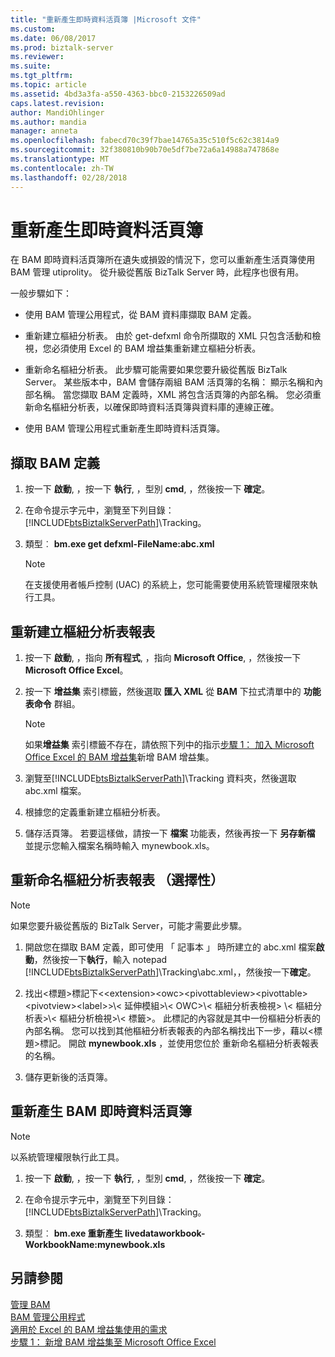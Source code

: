 ```yaml
---
title: "重新產生即時資料活頁簿 |Microsoft 文件"
ms.custom: 
ms.date: 06/08/2017
ms.prod: biztalk-server
ms.reviewer: 
ms.suite: 
ms.tgt_pltfrm: 
ms.topic: article
ms.assetid: 4bd3a3fa-a550-4363-bbc0-2153226509ad
caps.latest.revision: 
author: MandiOhlinger
ms.author: mandia
manager: anneta
ms.openlocfilehash: fabecd70c39f7bae14765a35c510f5c62c3814a9
ms.sourcegitcommit: 32f380810b90b70e5df7be72a6a14988a747868e
ms.translationtype: MT
ms.contentlocale: zh-TW
ms.lasthandoff: 02/28/2018
---
```

# <a name="regenerate-the-live-data-workbook"></a>重新產生即時資料活頁簿
在 BAM 即時資料活頁簿所在遺失或損毀的情況下，您可以重新產生活頁簿使用 BAM 管理 utiprolity。 從升級從舊版 BizTalk Server 時，此程序也很有用。
  
 一般步驟如下：  
  
-   使用 BAM 管理公用程式，從 BAM 資料庫擷取 BAM 定義。  
  
-   重新建立樞紐分析表。 由於 get-defxml 命令所擷取的 XML 只包含活動和檢視，您必須使用 Excel 的 BAM 增益集重新建立樞紐分析表。  
  
-   重新命名樞紐分析表。 此步驟可能需要如果您要升級從舊版 BizTalk Server。 某些版本中，BAM 會儲存兩組 BAM 活頁簿的名稱： 顯示名稱和內部名稱。 當您擷取 BAM 定義時，XML 將包含活頁簿的內部名稱。 您必須重新命名樞紐分析表，以確保即時資料活頁簿與資料庫的連線正確。  
  
-   使用 BAM 管理公用程式重新產生即時資料活頁簿。  
  
## <a name="retrieve-the-bam-definition"></a>擷取 BAM 定義  
  
1.  按一下  **啟動**, ，按一下  **執行**, ，型別 **cmd**, ，然後按一下  **確定**。  
  
2.  在命令提示字元中，瀏覽至下列目錄： [!INCLUDE[btsBiztalkServerPath](../includes/btsbiztalkserverpath-md.md)]\Tracking。  
  
3.  類型︰ **bm.exe get defxml-FileName:abc.xml**  
  
    > [!NOTE]
    >  在支援使用者帳戶控制 (UAC) 的系統上，您可能需要使用系統管理權限來執行工具。  
  
## <a name="recreate-the-pivottable-reports"></a>重新建立樞紐分析表報表  
  
1.  按一下  **啟動**, ，指向  **所有程式**, ，指向  **Microsoft Office**, ，然後按一下  **Microsoft Office Excel**。  
  
2.  按一下  **增益集** 索引標籤，然後選取 **匯入 XML** 從 **BAM** 下拉式清單中的 **功能表命令** 群組。  
  
    > [!NOTE]
    >  如果**增益集** 索引標籤不存在，請依照下列中的指示[步驟 1： 加入 Microsoft Office Excel 的 BAM 增益集](http://msdn.microsoft.com/library/3400969f-0c54-4a75-979d-ad2f7af86448)新增 BAM 增益集。  
  
3.  瀏覽至[!INCLUDE[btsBiztalkServerPath](../includes/btsbiztalkserverpath-md.md)]\Tracking 資料夾，然後選取 abc.xml 檔案。  
  
4.  根據您的定義重新建立樞紐分析表。  
  
5.  儲存活頁簿。 若要這樣做，請按一下  **檔案** 功能表，然後再按一下 **另存新檔** 並提示您輸入檔案名稱時輸入 mynewbook.xls。  
  
## <a name="rename-the-pivottable-reports-optional"></a>重新命名樞紐分析表報表 （選擇性）  

> [!NOTE]
> 如果您要升級從舊版的 BizTalk Server，可能才需要此步驟。 

1.  開啟您在擷取 BAM 定義，即可使用 「 記事本 」 時所建立的 abc.xml 檔案**啟動**，然後按一下**執行**，輸入 notepad [!INCLUDE[btsBiztalkServerPath](../includes/btsbiztalkserverpath-md.md)]\Tracking\abc.xml，，然後按一下**確定**。  
  
2.  找出\<標題\>標記下\<<bamdefinition>\<extension>\<owc>\<pivottableview>\<pivottable>\<pivotview>\<label>\>\\< 延伸模組\>\\< OWC\>\\< 樞紐分析表檢視\> \\< 樞紐分析表\>\\< 樞紐分析檢視\>\\< 標籤\>。 此標記的內容就是其中一份樞紐分析表的內部名稱。 您可以找到其他樞紐分析表報表的內部名稱找出下一步，藉以\<標題\>標記。 開啟 **mynewbook.xls** ，並使用您位於 重新命名樞紐分析表報表的名稱。  
  
3.  儲存更新後的活頁簿。    
 
  
## <a name="regenerate-the-bam-live-data-workbook"></a>重新產生 BAM 即時資料活頁簿  

> [!NOTE]
>  以系統管理權限執行此工具。  


1.  按一下  **啟動**, ，按一下  **執行**, ，型別 **cmd**, ，然後按一下  **確定**。  
  
2.  在命令提示字元中，瀏覽至下列目錄： [!INCLUDE[btsBiztalkServerPath](../includes/btsbiztalkserverpath-md.md)]\Tracking。  
  
3.  類型︰ **bm.exe 重新產生 livedataworkbook-WorkbookName:mynewbook.xls**  
  
## <a name="see-also"></a>另請參閱  
 [管理 BAM](../core/managing-bam.md)   
 [BAM 管理公用程式](../core/bam-management-utility.md)   
 [適用於 Excel 的 BAM 增益集使用的需求](../core/requirements-for-using-the-bam-add-in-for-excel.md)   
 [步驟 1： 新增 BAM 增益集至 Microsoft Office Excel](http://msdn.microsoft.com/library/3400969f-0c54-4a75-979d-ad2f7af86448)